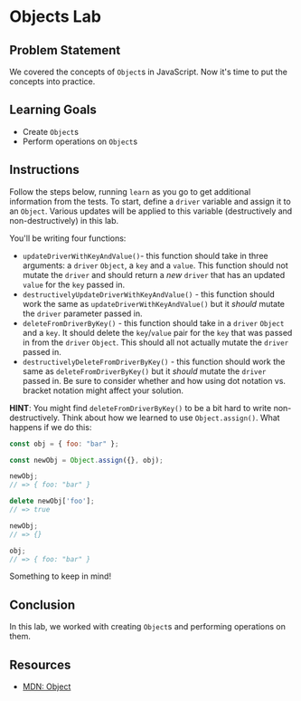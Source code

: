 
# Objects Lab

## Problem Statement

We covered the concepts of `Object`s in JavaScript. Now it's time to put the
concepts into practice.

## Learning Goals

- Create `Object`s
- Perform operations on `Object`s

## Instructions

Follow the steps below, running `learn` as you go to get additional information
from the tests. To start, define a `driver` variable and assign it to an
`Object`. Various updates will be applied to this variable (destructively and
non-destructively) in this lab.

You'll be writing four functions:

- `updateDriverWithKeyAndValue()`- this function should take in three arguments:
  a `driver` `Object`, a `key` and a `value`. This function should not mutate the
  `driver` and should return a _new_ `driver` that has an updated
  `value` for the `key` passed in.
- `destructivelyUpdateDriverWithKeyAndValue()` - this function should work the
  same as `updateDriverWithKeyAndValue()` but it _should_ mutate the `driver`
  parameter passed in.
- `deleteFromDriverByKey()` - this function should take in a `driver` `Object`
  and a `key`. It should delete the `key`/`value` pair for the `key` that was
  passed in from the `driver` `Object`. This should all not actually mutate the
  `driver` passed in.
- `destructivelyDeleteFromDriverByKey()` - this function should work the same as
  `deleteFromDriverByKey()` but it _should_ mutate the `driver` passed in. Be
  sure to consider whether and how using dot notation vs. bracket notation might
  affect your solution.

**HINT**: You might find `deleteFromDriverByKey()` to be a bit hard to write
non-destructively. Think about how we learned to use `Object.assign()`. What
happens if we do this:

```js
const obj = { foo: "bar" };

const newObj = Object.assign({}, obj);

newObj;
// => { foo: "bar" }

delete newObj['foo'];
// => true

newObj;
// => {}

obj;
// => { foo: "bar" }
```

Something to keep in mind!

## Conclusion

In this lab, we worked with creating `Object`s and performing operations on
them.

## Resources

- [MDN: Object](https://developer.mozilla.org/en-US/docs/Web/JavaScript/Reference/Global_Objects/Object)

